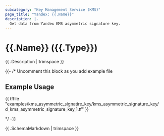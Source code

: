 ```yaml
---
subcategory: "Key Management Service (KMS)"
page_title: "Yandex: {{.Name}}"
description: |-
  Get data from Yandex KMS asymmetric signature key.
---
```


# {{.Name}} ({{.Type}})

{{ .Description | trimspace }}


{{- /* Uncomment this block as you add example file

## Example Usage

{{ tffile "examples/kms_asymmetric_signatire_key/kms_asymmetric_signature_key/d_kms_asymmetric_signature_key_1.tf" }}

*/ -}}


{{ .SchemaMarkdown | trimspace }}
